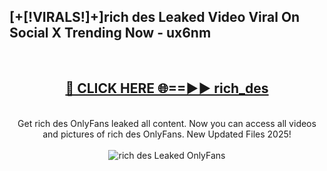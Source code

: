 <h2>[+[!VIRALS!]+]rich des Leaked Video Viral On Social X Trending Now - ux6nm</h2>
<br>
<div align="center">
<h2><a href="https://libra.edu.pl?rich_des" rel="nofollow">🔴 CLICK HERE 🌐==►► rich_des</a></h2>
<br>
Get rich des OnlyFans leaked all content. Now you can access all videos and pictures of rich des OnlyFans. New Updated Files 2025!
<br>
<br>
<a href="https://libra.edu.pl?rich_des" rel="nofollow" data-target="animated-image.originalLink"><img src="https://i.ibb.co.com/WyWwxjT/player-gif2.gif" alt="rich des Leaked OnlyFans" style="max-width: 100%; display: inline-block;" data-target="animated-image.originalImage"></a>
</div>
<br>